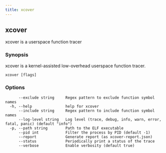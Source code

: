 ```yaml
---
title: xcover
---	
```


## xcover

xcover is a userspace function tracer

### Synopsis

xcover is a kernel-assisted low-overhead userspace function tracer.

```
xcover [flags]
```

### Options

```
      --exclude string     Regex pattern to exclude function symbol names
  -h, --help               help for xcover
      --include string     Regex pattern to include function symbol names
      --log-level string   Log level (trace, debug, info, warn, error, fatal, panic) (default "info")
  -p, --path string        Path to the ELF executable
      --pid int            Filter the process by PID (default -1)
      --report             Generate report (as xcover-report.json)
      --status             Periodically print a status of the trace
      --verbose            Enable verbosity (default true)
```

